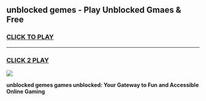 
## unblocked gemes - Play Unblocked Gmaes & Free
<h3>
<a href="https://news.freeplayer.one?title=unblocked_gemes&ref=16F">CLICK TO PLAY</a></h3>
<hr>

<h3>
<a href="https://news.freeplayer.one?title=unblocked_gemes&ref=16F">CLICK 2 PLAY</a>
  
</h3>

<a href="https://news.freeplayer.one?title=unblocked_gemes&ref=16F/"><img src="https://clearcache.store/games.png"></a>


**unblocked gemes games unblocked: Your Gateway to Fun and Accessible Online Gaming**
